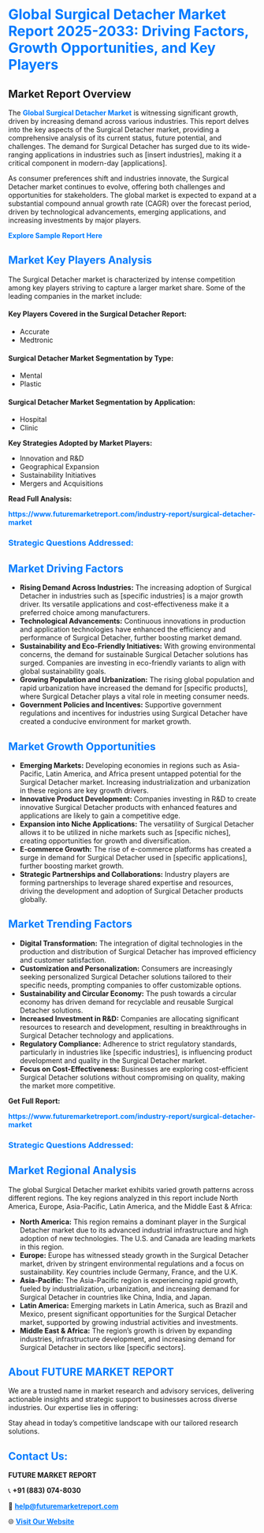 <h1 style="color: #007BFF;">Global Surgical Detacher Market Report 2025-2033: Driving Factors, Growth Opportunities, and Key Players</h1>

<section id="overview">
<h2>Market Report Overview</h2>
<p>The <a href="https://www.futuremarketreport.com/industry-report/surgical-detacher-market" style="color: #007BFF; text-decoration: none;"><strong>Global Surgical Detacher Market</strong></a> is witnessing significant growth, driven by increasing demand across various industries. This report delves into the key aspects of the Surgical Detacher market, providing a comprehensive analysis of its current status, future potential, and challenges. The demand for Surgical Detacher has surged due to its wide-ranging applications in industries such as [insert industries], making it a critical component in modern-day [applications].</p>
<p>As consumer preferences shift and industries innovate, the Surgical Detacher market continues to evolve, offering both challenges and opportunities for stakeholders. The global market is expected to expand at a substantial compound annual growth rate (CAGR) over the forecast period, driven by technological advancements, emerging applications, and increasing investments by major players.</p>
</section>

<section id="overview">
<p><a href="https://www.futuremarketreport.com/request-sample/reportId=55658" style="color: #007BFF; text-decoration: none;"><strong>Explore Sample Report Here</strong></a></p>
</section>

<section id="key-players">
<h2 style="color: #007BFF;">Market Key Players Analysis</h2>
<p>The Surgical Detacher market is characterized by intense competition among key players striving to capture a larger market share. Some of the leading companies in the market include:</p>
<h4>Key Players Covered in the Surgical Detacher Report:</h4>
<ul><li>Accurate</li><li>Medtronic</li></ul>
<h4>Surgical Detacher Market Segmentation by Type:</h4>
<ul><li>Mental</li><li>Plastic</li></ul>

<h4>Surgical Detacher Market Segmentation by Application:</h4>
<ul><li>Hospital</li><li>Clinic</li></ul>
<p><strong>Key Strategies Adopted by Market Players:</strong></p>
<ul>
<li>Innovation and R&D</li>
<li>Geographical Expansion</li>
<li>Sustainability Initiatives</li>
<li>Mergers and Acquisitions</li>
</ul>
</section>

<section>
<p><strong>Read Full Analysis: </strong></p><a href="https://www.futuremarketreport.com/industry-report/surgical-detacher-market" style="color: #007BFF; text-decoration: none;"><strong>https://www.futuremarketreport.com/industry-report/surgical-detacher-market</strong></a>
<h3 style="color: #007BFF;">Strategic Questions Addressed:</h3>
</section>

<section id="driving-factors">
<h2 style="color: #007BFF;">Market Driving Factors</h2>
<ul>
<li><strong>Rising Demand Across Industries:</strong> The increasing adoption of Surgical Detacher in industries such as [specific industries] is a major growth driver. Its versatile applications and cost-effectiveness make it a preferred choice among manufacturers.</li>
<li><strong>Technological Advancements:</strong> Continuous innovations in production and application technologies have enhanced the efficiency and performance of Surgical Detacher, further boosting market demand.</li>
<li><strong>Sustainability and Eco-Friendly Initiatives:</strong> With growing environmental concerns, the demand for sustainable Surgical Detacher solutions has surged. Companies are investing in eco-friendly variants to align with global sustainability goals.</li>
<li><strong>Growing Population and Urbanization:</strong> The rising global population and rapid urbanization have increased the demand for [specific products], where Surgical Detacher plays a vital role in meeting consumer needs.</li>
<li><strong>Government Policies and Incentives:</strong> Supportive government regulations and incentives for industries using Surgical Detacher have created a conducive environment for market growth.</li>
</ul>
</section>

<section id="growth-opportunities">
<h2 style="color: #007BFF;">Market Growth Opportunities</h2>
<ul>
<li><strong>Emerging Markets:</strong> Developing economies in regions such as Asia-Pacific, Latin America, and Africa present untapped potential for the Surgical Detacher market. Increasing industrialization and urbanization in these regions are key growth drivers.</li>
<li><strong>Innovative Product Development:</strong> Companies investing in R&D to create innovative Surgical Detacher products with enhanced features and applications are likely to gain a competitive edge.</li>
<li><strong>Expansion into Niche Applications:</strong> The versatility of Surgical Detacher allows it to be utilized in niche markets such as [specific niches], creating opportunities for growth and diversification.</li>
<li><strong>E-commerce Growth:</strong> The rise of e-commerce platforms has created a surge in demand for Surgical Detacher used in [specific applications], further boosting market growth.</li>
<li><strong>Strategic Partnerships and Collaborations:</strong> Industry players are forming partnerships to leverage shared expertise and resources, driving the development and adoption of Surgical Detacher products globally.</li>
</ul>
</section>

<section id="trending-factors">
<h2 style="color: #007BFF;">Market Trending Factors</h2>
<ul>
<li><strong>Digital Transformation:</strong> The integration of digital technologies in the production and distribution of Surgical Detacher has improved efficiency and customer satisfaction.</li>
<li><strong>Customization and Personalization:</strong> Consumers are increasingly seeking personalized Surgical Detacher solutions tailored to their specific needs, prompting companies to offer customizable options.</li>
<li><strong>Sustainability and Circular Economy:</strong> The push towards a circular economy has driven demand for recyclable and reusable Surgical Detacher solutions.</li>
<li><strong>Increased Investment in R&D:</strong> Companies are allocating significant resources to research and development, resulting in breakthroughs in Surgical Detacher technology and applications.</li>
<li><strong>Regulatory Compliance:</strong> Adherence to strict regulatory standards, particularly in industries like [specific industries], is influencing product development and quality in the Surgical Detacher market.</li>
<li><strong>Focus on Cost-Effectiveness:</strong> Businesses are exploring cost-efficient Surgical Detacher solutions without compromising on quality, making the market more competitive.</li>
</ul>
</section>

<section>
<p><strong>Get Full Report: </strong></p><a href="https://www.futuremarketreport.com/industry-report/surgical-detacher-market" style="color: #007BFF; text-decoration: none;"><strong>https://www.futuremarketreport.com/industry-report/surgical-detacher-market</strong></a>
<h3 style="color: #007BFF;">Strategic Questions Addressed:</h3>
</section>


<section id="regional-analysis">
<h2 style="color: #007BFF;">Market Regional Analysis</h2>
<p>The global Surgical Detacher market exhibits varied growth patterns across different regions. The key regions analyzed in this report include North America, Europe, Asia-Pacific, Latin America, and the Middle East & Africa:</p>
<ul>
<li><strong>North America:</strong> This region remains a dominant player in the Surgical Detacher market due to its advanced industrial infrastructure and high adoption of new technologies. The U.S. and Canada are leading markets in this region.</li>
<li><strong>Europe:</strong> Europe has witnessed steady growth in the Surgical Detacher market, driven by stringent environmental regulations and a focus on sustainability. Key countries include Germany, France, and the U.K.</li>
<li><strong>Asia-Pacific:</strong> The Asia-Pacific region is experiencing rapid growth, fueled by industrialization, urbanization, and increasing demand for Surgical Detacher in countries like China, India, and Japan.</li>
<li><strong>Latin America:</strong> Emerging markets in Latin America, such as Brazil and Mexico, present significant opportunities for the Surgical Detacher market, supported by growing industrial activities and investments.</li>
<li><strong>Middle East & Africa:</strong> The region’s growth is driven by expanding industries, infrastructure development, and increasing demand for Surgical Detacher in sectors like [specific sectors].</li>
</ul>
</section>

<footer>
<h2 style="color: #007BFF;">About FUTURE MARKET REPORT</h2>
<p>We are a trusted name in market research and advisory services, delivering actionable insights and strategic support to businesses across diverse industries. Our expertise lies in offering:</p>

<p>Stay ahead in today’s competitive landscape with our tailored research solutions.</p>

<h2 style="color: #007BFF;">Contact Us:</h2>
<p><strong>FUTURE MARKET REPORT</strong></p>
<p>📞 <strong>+91 (883) 074-8030</strong></p>
<p>📧 <strong><a href="mailto:help@futuremarketreport.com" style="color: #007BFF;">help@futuremarketreport.com</a></strong></p>
<p>🌐 <strong><a href="https://www.futuremarketreport.com/" style="color: #007BFF;">Visit Our Website</a></strong></p>
</footer>